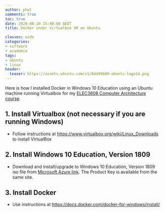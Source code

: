 ```yaml
---
author: phwl
comments: true
toc: true
date: 2020-08-10 15:40:00 AEDT
title: Docker under Virtualbox VM on Ubuntu

classes: wide
categories:
- software
- academia
tags:
- ubuntu
- linux
header:
  teaser: https://assets.ubuntu.com/v1/8dd99b80-ubuntu-logo14.png
---
```


Here is how I installed
Docker in Windows 10 Education using an Ubuntu machine running Virtualbox
for my [ELEC3608 Computer Architecture course](https://cusp.sydney.edu.au/students/view-unit-page/alpha/ELEC3608).


<!-- more -->
## 1. Install Virtualbox (not necessary if you are running Windows)
 * Follow instructions at <https://www.virtualbox.org/wiki/Linux_Downloads> to install VirtualBox

## 2. Install Windows 10 Education, Version 1809
 * Download and install/upgrade to Windows 10 Education, Version 1809 iso file from [Microsoft Azure link](https://portal.azure.com/?Microsoft_Azure_Education_correlationId=0c971698-d014-4594-929c-2671f00288c3#blade/Microsoft_Azure_Education/EducationMenuBlade/software). The Product Key is available from the same site.

## 3. Install Docker
 * Use instructions at <https://docs.docker.com/docker-for-windows/install/>
